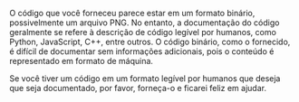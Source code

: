 O código que você forneceu parece estar em um formato binário, possivelmente um arquivo PNG. No entanto, a documentação do código geralmente se refere à descrição de código legível por humanos, como Python, JavaScript, C++, entre outros. O código binário, como o fornecido, é difícil de documentar sem informações adicionais, pois o conteúdo é representado em formato de máquina.

Se você tiver um código em um formato legível por humanos que deseja que seja documentado, por favor, forneça-o e ficarei feliz em ajudar.